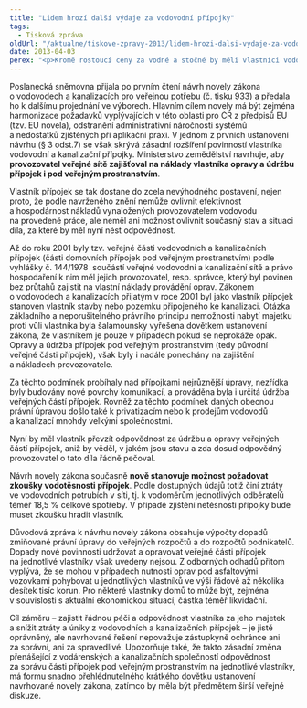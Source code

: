 ```yaml
---
title: "Lidem hrozí další výdaje za vodovodní přípojky"
tags:
  - Tisková zpráva
oldUrl: "/aktualne/tiskove-zpravy-2013/lidem-hrozi-dalsi-vydaje-za-vodovodni-pripojky"
date: 2013-04-03
perex: "<p>Kromě rostoucí ceny za vodné a stočné by měli vlastníci vodovodních a kanalizačních přípojek hradit i náklady za jejich údržbu a opravu v části pod veřejným prostranstvím (chodníky, silnice). Navrhuje to projednávaná novela zákona o vodovodech a kanalizacích. Náklady, které mohou dosáhnout až desítky tisíc korun, až dosud hradí provozovatel veřejné sítě.</p>"
---
```


<!-- imported from the old website -->

<p>Poslanecká sněmovna přijala po prvním čtení návrh novely zákona o vodovodech a kanalizacích pro veřejnou potřebu (č. tisku 933) a předala ho k dalšímu projednání ve výborech. Hlavním cílem novely má být zejména harmonizace požadavků vyplývajících v této oblasti pro ČR z předpisů EU (tzv. EU novela), odstranění administrativní náročnosti systémů a nedostatků zjištěných při aplikační praxi. V jednom z prvních ustanovení návrhu (§ 3 odst.7) se však skrývá zásadní rozšíření povinností vlastníka vodovodní a kanalizační přípojky. Ministerstvo zemědělství navrhuje, aby<strong> provozovatel veřejné sítě zajišťoval na náklady vlastníka opravy a údržbu přípojek i pod veřejným prostranstvím</strong>. </p><p>Vlastník přípojek se tak dostane do zcela nevýhodného postavení, nejen proto, že podle navrženého znění nemůže ovlivnit efektivnost a hospodárnost nákladů vynaložených provozovatelem vodovodu na provedené práce, ale neměl ani možnost ovlivnit současný stav a situaci díla, za které by měl nyní nést odpovědnost. </p><p>Až do roku 2001 byly tzv. veřejné části vodovodních a kanalizačních přípojek (části domovních přípojek pod veřejným prostranstvím) podle vyhlášky č. 144/1978  součástí veřejné vodovodní a kanalizační sítě a právo hospodaření k nim měl jejich provozovatel, resp. správce, který byl povinen bez průtahů zajistit na vlastní náklady provádění oprav. Zákonem o vodovodech a kanalizacích přijatým v roce 2001 byl jako vlastník přípojek stanoven vlastník stavby nebo pozemku připojeného ke kanalizaci. Otázka základního a neporušitelného právního principu nemožnosti nabytí majetku proti vůli vlastníka byla šalamounsky vyřešena dovětkem ustanovení zákona, že vlastníkem je pouze v případech pokud se neprokáže opak. Opravy a údržba přípojek pod veřejným prostranstvím (tedy původní veřejné části přípojek), však byly i nadále ponechány na zajištění a nákladech provozovatele. </p><p>Za těchto podmínek probíhaly nad přípojkami nejrůznější úpravy, nezřídka byly budovány nové povrchy komunikací, a prováděna byla i určitá údržba veřejných částí přípojek. Rovněž za těchto podmínek daných obecnou právní úpravou došlo také k privatizacím nebo k prodejům vodovodů a kanalizací mnohdy velkými společnostmi. </p><p>Nyní by měl vlastník převzít odpovědnost za údržbu a opravy veřejných částí přípojek, aniž by věděl, v jakém jsou stavu a zda dosud odpovědný provozovatel o tato díla řádně pečoval. </p><p>Návrh novely zákona současně <strong>nově stanovuje možnost požadovat zkoušky vodotěsnosti přípojek</strong>. Podle dostupných údajů totiž činí ztráty ve vodovodních potrubích v síti, tj. k vodoměrům jednotlivých odběratelů téměř 18,5 % celkové spotřeby. V případě zjištění netěsnosti přípojky bude muset zkoušku hradit vlastník.</p><p>Důvodová zpráva k návrhu novely zákona obsahuje výpočty dopadů zmiňované právní úpravy do veřejných rozpočtů a do rozpočtů podnikatelů. Dopady nové povinnosti udržovat a opravovat veřejné části přípojek na jednotlivé vlastníky však uvedeny nejsou. Z odborných odhadů přitom vyplývá, že se mohou v případech nutnosti oprav pod asfaltovými vozovkami pohybovat u jednotlivých vlastníků ve výši řádově až několika desítek tisíc korun. Pro některé vlastníky domů to může být, zejména v souvislosti s aktuální ekonomickou situací, částka téměř likvidační. </p>Cíl záměru &ndash; zajistit řádnou péči a odpovědnost vlastníka za jeho majetek a snížit ztráty a úniky z vodovodních a kanalizačních přípojek &ndash; je jistě oprávněný, ale navrhované řešení nepovažuje zástupkyně ochránce ani za správní, ani za spravedlivé. Upozorňuje také, že takto zásadní změna přenášející z vodárenských a kanalizačních společností odpovědnost za správu části přípojek pod veřejným prostranstvím na jednotlivé vlastníky, má formu snadno přehlédnutelného krátkého dovětku ustanovení navrhované novely zákona, zatímco by měla být předmětem širší veřejné diskuze.
